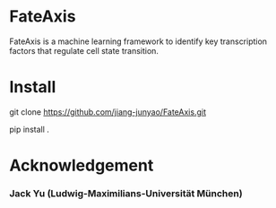 # FateAxis
 FateAxis is a machine learning framework to identify key transcription factors that regulate cell state transition.

# Install
git clone https://github.com/jiang-junyao/FateAxis.git

pip install .

# Acknowledgement
### Jack Yu (Ludwig-Maximilians-Universität München)
